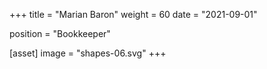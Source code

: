 +++
title = "Marian Baron"
weight = 60
date = "2021-09-01"

position = "Bookkeeper"

[asset]
  image = "shapes-06.svg"
+++


